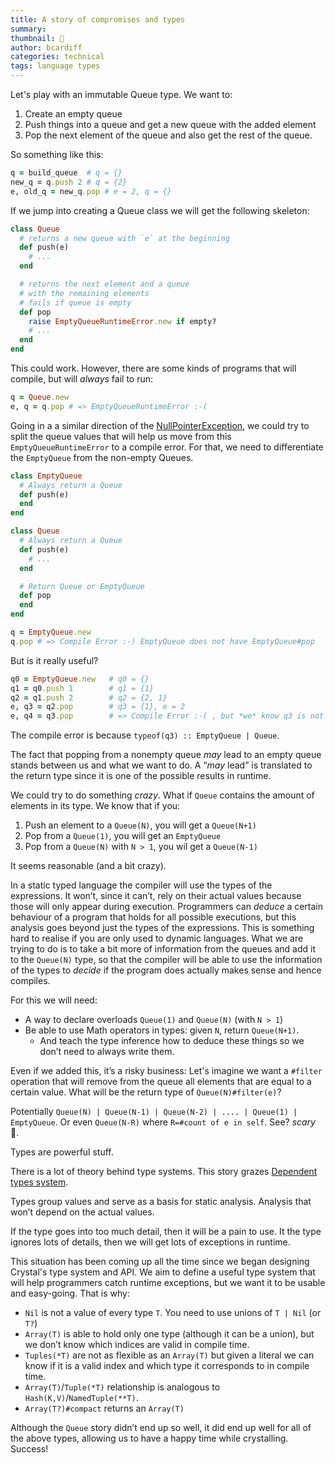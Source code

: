 ```yaml
---
title: A story of compromises and types
summary:
thumbnail: 👻
author: bcardiff
categories: technical
tags: language types
---
```


Let's play with an immutable Queue type. We want to:

1. Create an empty queue
1. Push things into a queue and get a new queue with the added element
1. Pop the next element of the queue and also get the rest of the queue.

So something like this:

```ruby
q = build_queue  # q = {}
new_q = q.push 2 # q = {2}
e, old_q = new_q.pop # e = 2, q = {}
```

If we jump into creating a Queue class we will get the following skeleton:

```ruby
class Queue
  # returns a new queue with `e` at the beginning
  def push(e)
    # ...
  end

  # returns the next element and a queue
  # with the remaining elements
  # fails if queue is empty
  def pop
    raise EmptyQueueRuntimeError.new if empty?
    # ...
  end
end
```

This could work. However, there are some kinds of programs that will compile, but will *always* fail to run:

```ruby
q = Queue.new
e, q = q.pop # => EmptyQueueRuntimeError :-(
```


Going in a a similar direction of the [NullPointerException](/2013/07/13/null-pointer-exception/), we could try to split the queue values that will help us move from this `EmptyQueueRuntimeError` to a compile error. For that, we need to differentiate the `EmptyQueue` from the non-empty Queues.

```ruby
class EmptyQueue
  # Always return a Queue
  def push(e)
  end
end

class Queue
  # Always return a Queue
  def push(e)
    # ...
  end

  # Return Queue or EmptyQueue
  def pop
  end
end

q = EmptyQueue.new
q.pop # => Compile Error :-) EmptyQueue does not have EmptyQueue#pop
```

But is it really useful?

```ruby
q0 = EmptyQueue.new   # q0 = {}
q1 = q0.push 1        # q1 = {1}
q2 = q1.push 2        # q2 = {2, 1}
e, q3 = q2.pop        # q3 = {1}, e = 2
e, q4 = q3.pop        # => Compile Error :-( , but *we* know q3 is not empty...
```

The compile error is because `typeof(q3) :: EmptyQueue | Queue`.

The fact that popping from a nonempty queue *may* lead to an empty queue stands between us and what we want to do. A “*may* lead” is translated to the return type since it is one of the possible results in runtime.

We could try to do something _crazy_. What if `Queue` contains the amount of elements in its type. We know that if you:

1. Push an element to a `Queue(N)`, you will get a `Queue(N+1)`
1. Pop from a `Queue(1)`, you will get an `EmptyQueue`
1. Pop from a `Queue(N)` with `N > 1`, you wil get a `Queue(N-1)`

It seems reasonable (and a bit crazy).

In a static typed language the compiler will use the types of the expressions. It won’t, since it can’t, rely on their actual values because those will only appear during execution. Programmers can _deduce_ a certain behaviour of a program that holds for all possible executions, but this analysis goes beyond just the types of the expressions. This is something hard to realise if you are only used to dynamic languages. What we are trying to do is to take a bit more of information from the queues and add it to the `Queue(N)` type, so that the compiler will be able to use the information of the types to _decide_ if the program does actually makes sense and hence compiles.

For this we will need:

* A way to declare overloads `Queue(1)` and `Queue(N)` (with `N > 1`)
* Be able to use Math operators in types: given `N`, return `Queue(N+1)`.
  * And teach the type inference how to deduce these things so we don’t need to always write them.

Even if we added this, it’s a risky business: Let's imagine we want a `#filter` operation that will remove from the queue all elements that are equal to a certain value. What will be the return type of `Queue(N)#filter(e)`?

Potentially `Queue(N) | Queue(N-1) | Queue(N-2) | .... | Queue(1) | EmptyQueue`.
Or even `Queue(N-R)` where `R=#count of e in self`.
See? _scary_ 👻.

Types are powerful stuff.

There is a lot of theory behind type systems. This story grazes [Dependent types system](https://en.wikipedia.org/wiki/Dependent_type).

Types group values and serve as a basis for static analysis. Analysis that won’t depend on the actual values.

If the type goes into too much detail, then it will be a pain to use.
It the type ignores lots of details, then we will get lots of exceptions in runtime.

This situation has been coming up all the time since we began designing Crystal's type system and API. We aim to define a useful type system that will help programmers catch runtime exceptions, but we want it to be usable and easy-going. That is why:

* `Nil` is not a value of every type `T`. You need to use unions of `T | Nil` (or `T?`)
* `Array(T)` is able to hold only one type (although it can be a union), but we don’t know which indices are valid in compile time.
* `Tuples(*T)` are not as flexible as an `Array(T)` but given a literal we can know if it is a valid index and which type it corresponds to in compile time.
* `Array(T)`/`Tuple(*T)` relationship is analogous to `Hash(K,V)`/`NamedTuple(**T)`.
* `Array(T?)#compact` returns an `Array(T)`

Although the `Queue` story didn’t end up so well, it did end up well for all of the above types,
allowing us to have a happy time while crystalling. Success!
